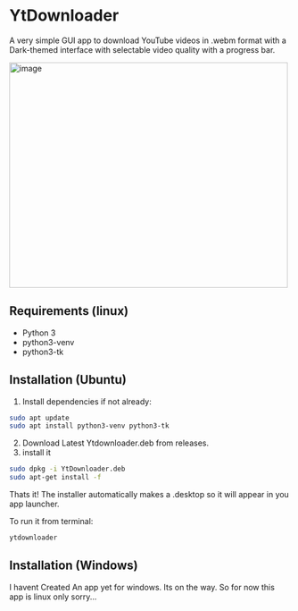 # YtDownloader

A very simple GUI app to download YouTube videos in .webm format with a
Dark-themed interface with selectable video quality with a progress bar.


<img width="499" height="403" alt="image" src="https://github.com/user-attachments/assets/a9fbae22-c709-41a2-8257-38cadcc5559c" />

## Requirements (linux)
- Python 3
- python3-venv
- python3-tk

## Installation (Ubuntu)
1. Install dependencies if not already:
```bash
sudo apt update
sudo apt install python3-venv python3-tk
```
2. Download Latest Ytdownloader.deb from releases.
3. install it
```bash
sudo dpkg -i YtDownloader.deb
sudo apt-get install -f
```
Thats it!
The installer automatically makes a .desktop so it will appear in you app launcher.

To run it from terminal:
```bash
ytdownloader
```
   
## Installation (Windows)
I havent Created An app yet for windows. Its on the way. So for now this app is linux only sorry...


